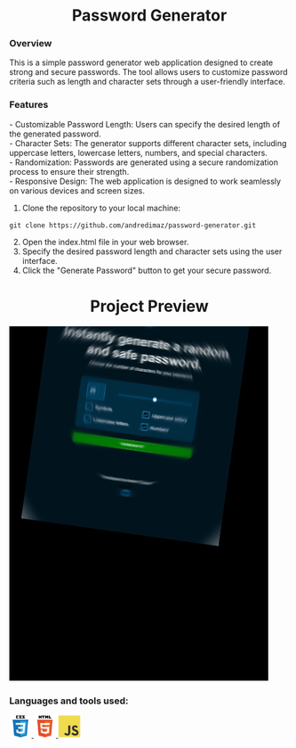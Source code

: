 <h1 align="center">Password Generator</h1>

<h3 align="left">Overview</h3>
<p align="left">This is a simple password generator web application designed to create strong and secure passwords. The tool allows users to customize password criteria such as length and character sets through a user-friendly interface.</p>

<h3 align="left">Features</h3>
<p align="left"> - Customizable Password Length: Users can specify the desired length of the generated password. <br> 
  - Character Sets: The generator supports different character sets, including uppercase letters, lowercase letters, numbers, and special characters. <br>
  - Randomization: Passwords are generated using a secure randomization process to ensure their strength. <br>
  - Responsive Design: The web application is designed to work seamlessly on various devices and screen sizes.
</p>




1. Clone the repository to your local machine:
```console
git clone https://github.com/andredimaz/password-generator.git
```
2. Open the index.html file in your web browser.
3. Specify the desired password length and character sets using the user interface.
4. Click the "Generate Password" button to get your secure password.

<h1 align="center">Project Preview</h1>
<img
  src="/images/website-preview.gif"
  alt="Password Generator preview"
  title="Project preview"
  style="display: inline-block; margin: 0 auto">

<h3 align="left">Languages and tools used:</h3>
<p align="left"> <a href="https://www.w3schools.com/css/" target="_blank" rel="noreferrer"> <img src="https://raw.githubusercontent.com/devicons/devicon/master/icons/css3/css3-original-wordmark.svg" alt="css3" width="40" height="40"/> </a> <a href="https://www.w3.org/html/" target="_blank" rel="noreferrer"> <img src="https://raw.githubusercontent.com/devicons/devicon/master/icons/html5/html5-original-wordmark.svg" alt="html5" width="40" height="40"/> </a> <a href="https://developer.mozilla.org/en-US/docs/Web/JavaScript" target="_blank" rel="noreferrer"> <img src="https://raw.githubusercontent.com/devicons/devicon/master/icons/javascript/javascript-original.svg" alt="javascript" width="40" height="40"/> </a> </p>
